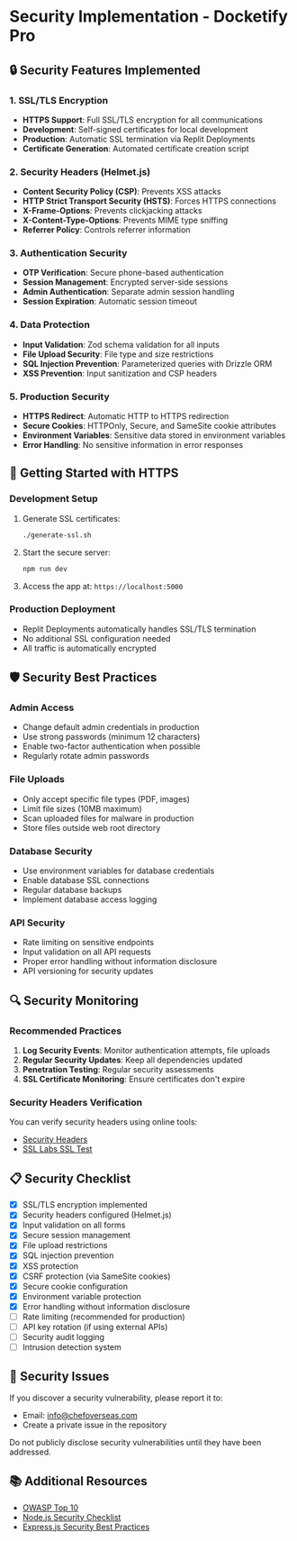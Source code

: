 # Security Implementation - Docketify Pro

## 🔒 Security Features Implemented

### 1. SSL/TLS Encryption
- **HTTPS Support**: Full SSL/TLS encryption for all communications
- **Development**: Self-signed certificates for local development
- **Production**: Automatic SSL termination via Replit Deployments
- **Certificate Generation**: Automated certificate creation script

### 2. Security Headers (Helmet.js)
- **Content Security Policy (CSP)**: Prevents XSS attacks
- **HTTP Strict Transport Security (HSTS)**: Forces HTTPS connections
- **X-Frame-Options**: Prevents clickjacking attacks
- **X-Content-Type-Options**: Prevents MIME type sniffing
- **Referrer Policy**: Controls referrer information

### 3. Authentication Security
- **OTP Verification**: Secure phone-based authentication
- **Session Management**: Encrypted server-side sessions
- **Admin Authentication**: Separate admin session handling
- **Session Expiration**: Automatic session timeout

### 4. Data Protection
- **Input Validation**: Zod schema validation for all inputs
- **File Upload Security**: File type and size restrictions
- **SQL Injection Prevention**: Parameterized queries with Drizzle ORM
- **XSS Prevention**: Input sanitization and CSP headers

### 5. Production Security
- **HTTPS Redirect**: Automatic HTTP to HTTPS redirection
- **Secure Cookies**: HTTPOnly, Secure, and SameSite cookie attributes
- **Environment Variables**: Sensitive data stored in environment variables
- **Error Handling**: No sensitive information in error responses

## 🚀 Getting Started with HTTPS

### Development Setup
1. Generate SSL certificates:
   ```bash
   ./generate-ssl.sh
   ```

2. Start the secure server:
   ```bash
   npm run dev
   ```

3. Access the app at: `https://localhost:5000`

### Production Deployment
- Replit Deployments automatically handles SSL/TLS termination
- No additional SSL configuration needed
- All traffic is automatically encrypted

## 🛡️ Security Best Practices

### Admin Access
- Change default admin credentials in production
- Use strong passwords (minimum 12 characters)
- Enable two-factor authentication when possible
- Regularly rotate admin passwords

### File Uploads
- Only accept specific file types (PDF, images)
- Limit file sizes (10MB maximum)
- Scan uploaded files for malware in production
- Store files outside web root directory

### Database Security
- Use environment variables for database credentials
- Enable database SSL connections
- Regular database backups
- Implement database access logging

### API Security
- Rate limiting on sensitive endpoints
- Input validation on all API requests
- Proper error handling without information disclosure
- API versioning for security updates

## 🔍 Security Monitoring

### Recommended Practices
1. **Log Security Events**: Monitor authentication attempts, file uploads
2. **Regular Security Updates**: Keep all dependencies updated
3. **Penetration Testing**: Regular security assessments
4. **SSL Certificate Monitoring**: Ensure certificates don't expire

### Security Headers Verification
You can verify security headers using online tools:
- [Security Headers](https://securityheaders.com/)
- [SSL Labs SSL Test](https://www.ssllabs.com/ssltest/)

## 📋 Security Checklist

- [x] SSL/TLS encryption implemented
- [x] Security headers configured (Helmet.js)
- [x] Input validation on all forms
- [x] Secure session management
- [x] File upload restrictions
- [x] SQL injection prevention
- [x] XSS protection
- [x] CSRF protection (via SameSite cookies)
- [x] Secure cookie configuration
- [x] Environment variable protection
- [x] Error handling without information disclosure
- [ ] Rate limiting (recommended for production)
- [ ] API key rotation (if using external APIs)
- [ ] Security audit logging
- [ ] Intrusion detection system

## 🚨 Security Issues

If you discover a security vulnerability, please report it to:
- Email: info@chefoverseas.com
- Create a private issue in the repository

Do not publicly disclose security vulnerabilities until they have been addressed.

## 📚 Additional Resources

- [OWASP Top 10](https://owasp.org/www-project-top-ten/)
- [Node.js Security Checklist](https://blog.risingstack.com/node-js-security-checklist/)
- [Express.js Security Best Practices](https://expressjs.com/en/advanced/best-practice-security.html)